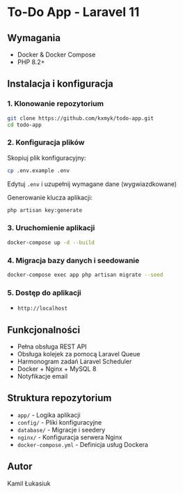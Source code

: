 # To-Do App - Laravel 11

## Wymagania

- Docker & Docker Compose
- PHP 8.2+

## Instalacja i konfiguracja

### 1. Klonowanie repozytorium

```sh
git clone https://github.com/kxmyk/todo-app.git
cd todo-app
```

### 2. Konfiguracja plików

Skopiuj plik konfiguracyjny:

```sh
cp .env.example .env
```

Edytuj `.env` i uzupełnij wymagane dane (wygwiazdkowane)

Generowanie klucza aplikacji:

```sh
php artisan key:generate
```

### 3. Uruchomienie aplikacji

```sh
docker-compose up -d --build
```

### 4. Migracja bazy danych i seedowanie

```sh
docker-compose exec app php artisan migrate --seed
```

### 5. Dostęp do aplikacji

- `http://localhost`

## Funkcjonalności

- Pełna obsługa REST API
- Obsługa kolejek za pomocą Laravel Queue
- Harmonogram zadań Laravel Scheduler
- Docker + Nginx + MySQL 8
- Notyfikacje email

## Struktura repozytorium

- `app/` - Logika aplikacji
- `config/` - Pliki konfiguracyjne
- `database/` - Migracje i seedery
- `nginx/` - Konfiguracja serwera Nginx
- `docker-compose.yml` - Definicja usług Dockera

## Autor

Kamil Łukasiuk

